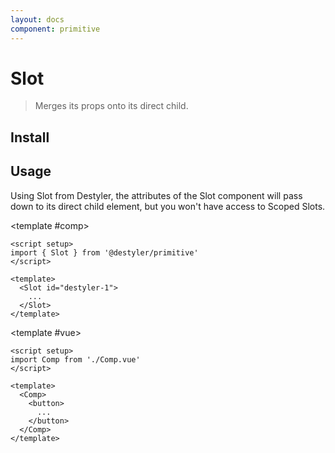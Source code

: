 ```yaml
---
layout: docs
component: primitive
---
```


# Slot

> Merges its props onto its direct child.

## Install

<CodeGroupPackage name="@destyler/primitive" />

## Usage

Using Slot from Destyler, the attributes of the Slot component will pass down to its direct child element, but you won't have access to Scoped Slots.

<CodePreview :tabs="[
  {value: 'comp', label: 'Comp.vue', icon: 'vscode-icons:file-type-vue'},
  {value: 'vue', label: 'index.vue', icon: 'vscode-icons:file-type-vue'}
]">

<template #comp>

```vue
<script setup>
import { Slot } from '@destyler/primitive'
</script>

<template>
  <Slot id="destyler-1">
    ...
  </Slot>
</template>
```

</template>

<template #vue>

```vue
<script setup>
import Comp from './Comp.vue'
</script>

<template>
  <Comp>
    <button>
      ...
    </button>
  </Comp>
</template>
```

</template>

</CodePreview>
